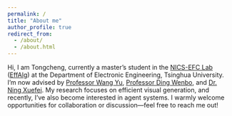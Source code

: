 ```yaml
---
permalink: /
title: "About me"
author_profile: true
redirect_from: 
  - /about/
  - /about.html
---
```


Hi, I am Tongcheng, currently a master’s student in the [NICS-EFC Lab](https://nicsefc.ee.tsinghua.edu.cn/) ([EffAlg](https://nics-effalg.com/)) at the Department of Electronic Engineering, Tsinghua University. I’m now advised by [Professor Wang Yu](https://nicsefc.ee.tsinghua.edu.cn/people/YuWang), [Professor Ding Wenbo](https://ssr-group.net/), and [Dr. Ning Xuefei](https://nics-effalg.com/ningxuefei/). My research focuses on efficient visual generation, and recently, I’ve also become interested in agent systems. I warmly welcome opportunities for collaboration or discussion—feel free to reach me out!
